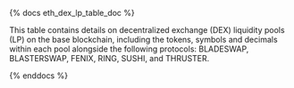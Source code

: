 {% docs eth_dex_lp_table_doc %}

This table contains details on decentralized exchange (DEX) liquidity pools (LP) on the base blockchain, including the tokens, symbols and decimals within each pool alongside the following protocols: BLADESWAP, BLASTERSWAP, FENIX, RING, SUSHI, and THRUSTER.

{% enddocs %}
